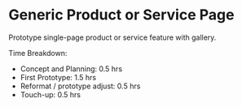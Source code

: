 # Generic Product or Service Page

Prototype single-page product or service feature with gallery.

Time Breakdown:

- Concept and Planning: 0.5 hrs
- First Prototype: 1.5 hrs
- Reformat / prototype adjust: 0.5 hrs
- Touch-up: 0.5 hrs
